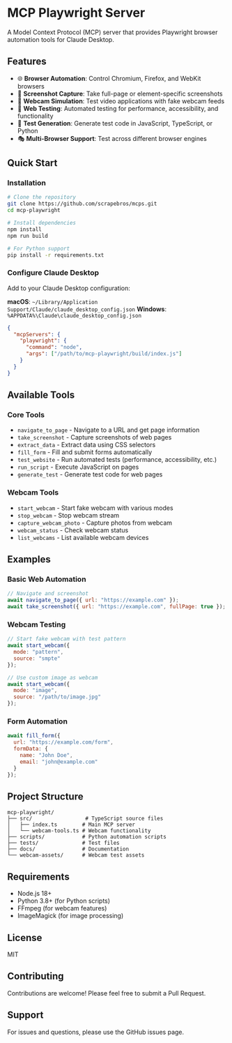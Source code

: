 # MCP Playwright Server

A Model Context Protocol (MCP) server that provides Playwright browser automation tools for Claude Desktop.

## Features

- 🌐 **Browser Automation**: Control Chromium, Firefox, and WebKit browsers
- 📸 **Screenshot Capture**: Take full-page or element-specific screenshots  
- 🎥 **Webcam Simulation**: Test video applications with fake webcam feeds
- 🧪 **Web Testing**: Automated testing for performance, accessibility, and functionality
- 📝 **Test Generation**: Generate test code in JavaScript, TypeScript, or Python
- 🎭 **Multi-Browser Support**: Test across different browser engines

## Quick Start

### Installation

```bash
# Clone the repository
git clone https://github.com/scrapebros/mcps.git
cd mcp-playwright

# Install dependencies
npm install
npm run build

# For Python support
pip install -r requirements.txt
```

### Configure Claude Desktop

Add to your Claude Desktop configuration:

**macOS**: `~/Library/Application Support/Claude/claude_desktop_config.json`
**Windows**: `%APPDATA%\Claude\claude_desktop_config.json`

```json
{
  "mcpServers": {
    "playwright": {
      "command": "node",
      "args": ["/path/to/mcp-playwright/build/index.js"]
    }
  }
}
```

## Available Tools

### Core Tools

- `navigate_to_page` - Navigate to a URL and get page information
- `take_screenshot` - Capture screenshots of web pages
- `extract_data` - Extract data using CSS selectors
- `fill_form` - Fill and submit forms automatically
- `test_website` - Run automated tests (performance, accessibility, etc.)
- `run_script` - Execute JavaScript on pages
- `generate_test` - Generate test code for web pages

### Webcam Tools

- `start_webcam` - Start fake webcam with various modes
- `stop_webcam` - Stop webcam stream
- `capture_webcam_photo` - Capture photos from webcam
- `webcam_status` - Check webcam status
- `list_webcams` - List available webcam devices

## Examples

### Basic Web Automation

```javascript
// Navigate and screenshot
await navigate_to_page({ url: "https://example.com" });
await take_screenshot({ url: "https://example.com", fullPage: true });
```

### Webcam Testing

```javascript
// Start fake webcam with test pattern
await start_webcam({ 
  mode: "pattern", 
  source: "smpte" 
});

// Use custom image as webcam
await start_webcam({ 
  mode: "image", 
  source: "/path/to/image.jpg" 
});
```

### Form Automation

```javascript
await fill_form({
  url: "https://example.com/form",
  formData: {
    name: "John Doe",
    email: "john@example.com"
  }
});
```

## Project Structure

```
mcp-playwright/
├── src/                 # TypeScript source files
│   ├── index.ts        # Main MCP server
│   └── webcam-tools.ts # Webcam functionality
├── scripts/            # Python automation scripts
├── tests/              # Test files
├── docs/               # Documentation
└── webcam-assets/      # Webcam test assets
```

## Requirements

- Node.js 18+
- Python 3.8+ (for Python scripts)
- FFmpeg (for webcam features)
- ImageMagick (for image processing)

## License

MIT

## Contributing

Contributions are welcome! Please feel free to submit a Pull Request.

## Support

For issues and questions, please use the GitHub issues page.